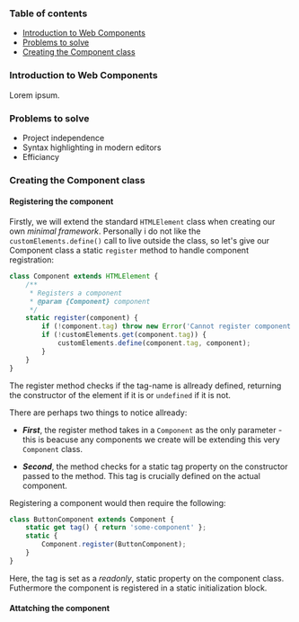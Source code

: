 ### Table of contents

- [Introduction to Web Components](#introduction-to-web-components)
- [Problems to solve](#problems-to-solve)
- [Creating the Component class](#creating-the-component-class)

### Introduction to Web Components

Lorem ipsum.

### Problems to solve

- Project independence
- Syntax highlighting in modern editors
- Efficiancy

### Creating the Component class

#### Registering the component

Firstly, we will extend the standard `HTMLElement` class when creating our own _minimal framework_. Personally i do not like the `customElements.define()` call to live outside the class, so let's give our Component class a static `register` method to handle component registration:

```js
class Component extends HTMLElement {
    /**
     * Registers a component
     * @param {Component} component 
     */
    static register(component) {
        if (!component.tag) throw new Error('Cannot register component without tag');
        if (!customElements.get(component.tag)) {
            customElements.define(component.tag, component);
        }
    }
}
```

The register method checks if the tag-name is allready defined, returning the constructor of the element if it is or `undefined` if it is not.

There are perhaps two things to notice allready:

- **_First_**, the register method takes in a `Component` as the only parameter - this is beacuse any components we create will be extending this very `Component` class.

- **_Second_**, the method checks for a static tag property on the constructor passed to the method. This tag is crucially defined on the actual component.

Registering a component would then require the following:

```js
class ButtonComponent extends Component {
    static get tag() { return 'some-component' };
    static {
        Component.register(ButtonComponent);
    }
}
```

Here, the tag is set as a _readonly_, static property on the component class. Futhermore the component is registered in a static initialization block.

#### Attatching the component
